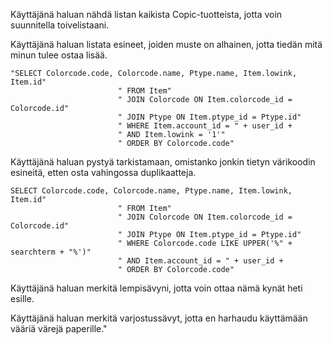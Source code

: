 Käyttäjänä haluan nähdä listan kaikista Copic-tuotteista, jotta voin suunnitella toivelistaani.


Käyttäjänä haluan listata esineet, joiden muste on alhainen, jotta tiedän mitä minun tulee ostaa lisää.
```
"SELECT Colorcode.code, Colorcode.name, Ptype.name, Item.lowink, Item.id"
                        " FROM Item"
                        " JOIN Colorcode ON Item.colorcode_id = Colorcode.id"
                        " JOIN Ptype ON Item.ptype_id = Ptype.id"
                        " WHERE Item.account_id = " + user_id +
                        " AND Item.lowink = '1'"
                        " ORDER BY Colorcode.code"
```


Käyttäjänä haluan pystyä tarkistamaan, omistanko jonkin tietyn värikoodin esineitä, etten osta vahingossa duplikaatteja.
```
SELECT Colorcode.code, Colorcode.name, Ptype.name, Item.lowink, Item.id"
                        " FROM Item"
                        " JOIN Colorcode ON Item.colorcode_id = Colorcode.id"
                        " JOIN Ptype ON Item.ptype_id = Ptype.id"
                        " WHERE Colorcode.code LIKE UPPER('%" + searchterm + "%')"
                        " AND Item.account_id = " + user_id +
                        " ORDER BY Colorcode.code"
```

Käyttäjänä haluan merkitä lempisävyni, jotta voin ottaa nämä kynät heti esille.



Käyttäjänä haluan merkitä varjostussävyt, jotta en harhaudu käyttämään vääriä värejä paperille."


